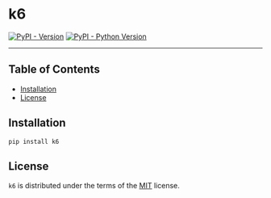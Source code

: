# k6

[![PyPI - Version](https://img.shields.io/pypi/v/k6.svg)](https://pypi.org/project/k6)
[![PyPI - Python Version](https://img.shields.io/pypi/pyversions/k6.svg)](https://pypi.org/project/k6)

-----

## Table of Contents

- [Installation](#installation)
- [License](#license)

## Installation

```console
pip install k6
```

## License

`k6` is distributed under the terms of the [MIT](https://spdx.org/licenses/MIT.html) license.
